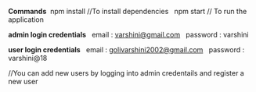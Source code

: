 **Commands**&nbsp;
npm install       //To install dependencies &nbsp;
npm start        // To run the application &nbsp;


**admin login credentials** &nbsp;
email : varshini@gmail.com &nbsp;
password : varshini  &nbsp;

**user login credentials** &nbsp;
email : golivarshini2002@gmail.com &nbsp;
password : varshini@18  &nbsp;


//You can add new users by logging into admin credentails and register a new user  &nbsp;
